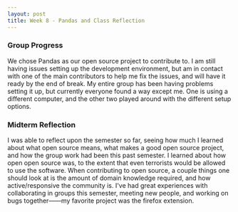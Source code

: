 ```yaml
---
layout: post
title: Week 8 - Pandas and Class Reflection 
---
```


### Group Progress 

We chose Pandas as our open source project to contribute to. I am still having issues setting up the development environment, but am in contact with one of the main contributors to help me fix the issues, and will have it ready by the end of break. My entire group has been having problems setting it up, but currently everyone found a way except me. One is using a different computer, and the other two played around with the different setup options.
<!--more-->

### Midterm Reflection

I was able to reflect upon the semester so far, seeing how much I learned about what open source means, what makes a good open source project, and how the group work had been this past semester. I learned about how open open source was, to the extent that even terrorists would be allowed to use the software. When contributing to open source, a couple things one should look at is the amount of domain knowledge required, and how active/responsive the community is. I've had great experiences with collaborating in groups this semester, meeting new people, and working on bugs together——my favorite project was the firefox extension. 


